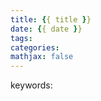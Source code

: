 ```yaml
---
title: {{ title }}
date: {{ date }}
tags:
categories: 
mathjax: false
---
```


keywords:
<!--more-->